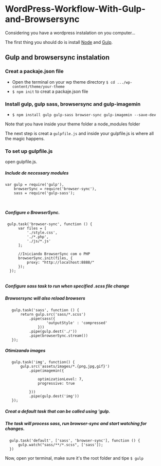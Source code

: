 # WordPress-Workflow-With-Gulp-and-Browsersync

Considering you have a wordpress instalation on you computer... 

The first thing you should do is install [Node](https://nodejs.org) and [Gulp](https://gulpjs.com/).

## Gulp and browsersync instalation

### Creat a packaje.json file

* Open the terminal on your wp theme directory `$ cd .../wp-content/theme/your-theme`
* `$ npm init` to creat a packaje.json file

### Install gulp, gulp sass, browsersync and gulp-imagemin

* `$ npm install gulp gulp-sass browser-sync gulp-imagemin --save-dev`

Note that you have inside your theme folder a node_modules folder

The next step is creat a `gulpfile.js` and inside your gulpfile.js is where all the magic happens.

### To set up gulpfile.js

open gulpfile.js.

##### Include de necessary modules
```
var gulp = require('gulp'),
    browserSync = require('browser-sync'),
    sass = require('gulp-sass');
    
    
```

##### Configure o BrowserSync.
```
 gulp.task('browser-sync', function () {
      var files = [
          './style.css',
          './*.php',
          './js/*.js'
      ];

      //Iniciando BrowserSync com o PHP
      browserSync.init(files, {
          proxy: "http://localhost:8888/"
      });
  });
  
```
##### Configure sass task to run when specified .scss file change
##### Browsersync will also reload browsers
 ```
    gulp.task('sass', function () {
        return gulp.src('sass/*.scss')
            .pipe(sass({
                    'outputStyle' : 'compressed'
                }))
            .pipe(gulp.dest('./'))
            .pipe(browserSync.stream())
    });
 ```
 
 ##### Otimizando images
 ```
    gulp.task('img', function() {
        gulp.src('assets/images/*.{png,jpg,gif}')
            .pipe(imagemin({

                optimizationLevel: 7,
                progressive: true

            }))
            .pipe(gulp.dest('img'))
    });
 ```
##### Creat a default task that can be called using 'gulp.
##### The task will process sass, run browser-sync and start watching for changes.
```
  gulp.task('default', ['sass', 'browser-sync'], function () {
      gulp.watch("sass/**/*.scss", ['sass']);
  })

```

Now, open yor terminal, make sure it's the root folder and tipe `$ gulp ` 

